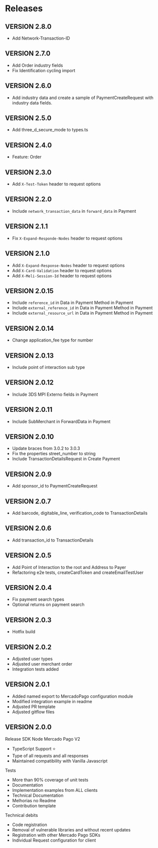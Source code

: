 # Releases

## VERSION 2.8.0

- Add Network-Transaction-ID

## VERSION 2.7.0

- Add Order industry fields
- Fix Identification cycling import

## VERSION 2.6.0

- Add industry data and create a sample of PaymentCreateRequest with industry data fields.

## VERSION 2.5.0

- Add three_d_secure_mode to types.ts

## VERSION 2.4.0

- Feature: Order

## VERSION 2.3.0

- Add `X-Test-Token` header to request options

## VERSION 2.2.0

- Include `network_transaction_data` in `forward_data` in Payment

## VERSION 2.1.1

- Fix `X-Expand-Responde-Nodes` header to request options

## VERSION 2.1.0

- Add `X-Expand-Response-Nodes` header to request options
- Add `X-Card-Validation` header to request options
- Add `X-Meli-Session-Id` header to request options

## VERSION 2.0.15

- Include `reference_id` in Data in Payment Method in Payment
- Include `external_reference_id` in Data in Payment Method in Payment
- Include `external_resource_url` in Data in Payment Method in Payment

## VERSION 2.0.14

- Change application_fee type for number

## VERSION 2.0.13

- Include point of interaction sub type

## VERSION 2.0.12

- Include 3DS MPI Externo fields in Payment

## VERSION 2.0.11

- Include SubMerchant in ForwardData in Payment

## VERSION 2.0.10

- Update braces from 3.0.2 to 3.0.3
- Fix the properties street_number to string
- Include TransactionDetailsRequest in Create Payment

## VERSION 2.0.9

- Add sponsor_id to PaymentCreateRequest

## VERSION 2.0.7

- Add barcode, digitable_line, verification_code to TransactionDetails

## VERSION 2.0.6

- Add transaction_id to TransactionDetails

## VERSION 2.0.5

- Add Point of Interaction to the root and Address to Payer
- Refactoring e2e tests, createCardToken and createEmailTestUser

## VERSION 2.0.4

- Fix payment search types
- Optional returns on payment search

## VERSION 2.0.3

- Hotfix build

## VERSION 2.0.2

- Adjusted user types
- Adjusted user merchant order
- Integration tests added

## VERSION 2.0.1

- Added named export to MercadoPago configuration module
- Modified integration example in readme
- Adjusted PR template
- Adjusted gitflow files

## VERSION 2.0.0

Release SDK Node Mercado Pago V2

- TypeScript Support ⭐️
- Type of all requests and all responses
- Maintained compatibility with Vanilla Javascript

Tests

- More than 90% coverage of unit tests
- Documentation
- Implementation examples from ALL clients
- Technical Documentation
- Melhorias no Readme
- Contribution template

Technical debits

- Code registration
- Removal of vulnerable libraries and without recent updates
- Registration with other Mercado Pago SDKs
- Individual Request configuration for client
